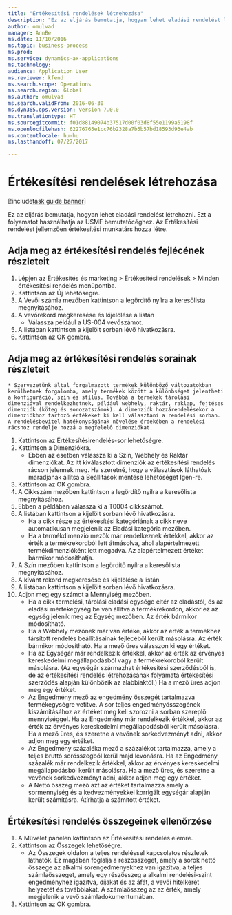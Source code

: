 ```yaml
--- 
title: "Értékesítési rendelések létrehozása"
description: "Ez az eljárás bemutatja, hogyan lehet eladási rendelést létrehozni."
author: omulvad
manager: AnnBe
ms.date: 11/10/2016
ms.topic: business-process
ms.prod: 
ms.service: dynamics-ax-applications
ms.technology: 
audience: Application User
ms.reviewer: kfend
ms.search.scope: Operations
ms.search.region: Global
ms.author: omulvad
ms.search.validFrom: 2016-06-30
ms.dyn365.ops.version: Version 7.0.0
ms.translationtype: HT
ms.sourcegitcommit: f01d88149074b37517d00f03d8f55e1199a5198f
ms.openlocfilehash: 62276765e1cc76b2328a7b5b57bd18593d93e4ab
ms.contentlocale: hu-hu
ms.lasthandoff: 07/27/2017

---
```

# <a name="create-sales-orders"></a>Értékesítési rendelések létrehozása

[!include[task guide banner](../../includes/task-guide-banner.md)]

Ez az eljárás bemutatja, hogyan lehet eladási rendelést létrehozni. Ezt a folyamatot használhatja az USMF bemutatócéghez. Az Értékesítési rendelést jellemzően értékesítési munkatárs hozza létre. 




## <a name="enter-sales-order-header-details"></a>Adja meg az értékesítési rendelés fejlécének részleteit
1. Lépjen az Értékesítés és marketing > Értékesítési rendelések > Minden értékesítési rendelés menüpontba.
2. Kattintson az Új lehetőségre.
3. A Vevői számla mezőben kattintson a legördítő nyílra a keresőlista megnyitásához.
4. A vevőrekord megkeresése és kijelölése a listán
    * Válassza például a US-004 vevőszámot.  
5. A listában kattintson a kijelölt sorban lévő hivatkozásra.
6. Kattintson az OK gombra.

## <a name="enter-sales-order-line-details"></a>Adja meg az értékesítési rendelés sorainak részleteit
    * Szervezetünk által forgalmazott termékek különböző változatokban kerülhetnek forgalomba, amely termékek között a különbséget jelentheti a konfiguráció, szín és stílus. Továbbá a termékek tárolási dimenzióval rendelkezhetnek, például webhely, raktár, raklap, fejtéses dimenziók (köteg és sorozatszámok). A dimenziók hozzárendelésekor a dimenziókhoz tartozó értékeket ki kell választani a rendelési sorban. A rendelésbevitel hatékonyságának növelése érdekében a rendelési rácshoz rendelje hozzá a megfelelő dimenziókat.  
1. Kattintson az Értékesítésirendelés-sor lehetőségre.
2. Kattintson a Dimenziókra.
    * Ebben az esetben válassza ki a Szín, Webhely és Raktár dimenziókat. Az itt kiválasztott dimenziók az értékesítési rendelés rácson jelennek meg. Ha szeretné, hogy a választások láthatóak maradjanak állítsa a Beállítások mentése lehetőséget Igen-re.   
3. Kattintson az OK gombra.
4. A Cikkszám mezőben kattintson a legördítő nyílra a keresőlista megnyitásához.
5. Ebben a példában válassza ki a T0004 cikkszámot.
6. A listában kattintson a kijelölt sorban lévő hivatkozásra.
    * Ha a cikk része az értékesítési kategóriának a cikk neve automatikusan megjelenik az Eladási kategória mezőben.  
    * Ha a termékdimenzió mezők már rendelkeznek értékkel, akkor az érték a termékrekordból lett átmásolva, ahol alapértelmezett termékdimenzióként lett megadva. Az alapértelmezett értéket bármikor módosíthatja.   
7. A Szín mezőben kattintson a legördítő nyílra a keresőlista megnyitásához.
8. A kívánt rekord megkeresése és kijelölése a listán
9. A listában kattintson a kijelölt sorban lévő hivatkozásra.
10. Adjon meg egy számot a Mennyiség mezőben.
    * Ha a cikk termelési, tárolási eladási egysége eltér az eladástól, és az eladási mértékegység be van állítva a termékrekordon, akkor ez az egység jelenik meg az Egység mezőben. Az érték bármikor módosítható.   
    * Ha a Webhely mezőnek már van értéke, akkor az érték a termékhez társított rendelés beállításainak fejlécéből került másolásra. Az érték bármikor módosítható. Ha a mező üres válasszon ki egy értéket.   
    * Ha az Egységár már rendelkezik értékkel, akkor az érték az érvényes kereskedelmi megállapodásból vagy a termékrekordból került másolásra. (Az egységár származhat értékesítési szerződésből is, de az értékesítési rendelés létrehozásának folyamata értékesítési szerződés alapján különbözik az alábbiaktól.) Ha a mező üres adjon meg egy értéket.   
    * Az Engedmény mező az engedmény összegét tartalmazva termékegységre vetítve. A sor teljes engedményösszegének kiszámításához az értéket meg kell szorozni a sorban szereplő mennyiséggel.    Ha az Engedmény már rendelkezik értékkel, akkor az érték az érvényes kereskedelmi megállapodásból került másolásra. Ha a mező üres, és szeretne a vevőnek sorkedvezményt adni, akkor adjon meg egy értéket.  
    * Az Engedmény százaléka mező a százalékot tartalmazza, amely a teljes bruttó sorösszegből kerül majd levonásra.  Ha az Engedmény százalék már rendelkezik értékkel, akkor az érvényes kereskedelmi megállapodásból került másolásra. Ha a mező üres, és szeretne a vevőnek sorkedvezményt adni, akkor adjon meg egy értéket.  
    * A Nettó összeg mező azt az értéket tartalmazza amely a sormennyiség és a kedvezményekkel korrigált egységár alapján került számításra.  Átírhatja a számított értéket.  

## <a name="review-the-order-totals"></a>Értékesítési rendelés összegeinek ellenőrzése
1. A Művelet panelen kattintson az Értékesítési rendelés elemre.
2. Kattintson az Összegek lehetőségre.
    * Az Összegek oldalon a teljes rendeléssel kapcsolatos részletek láthatók. Ez magában foglalja a részösszeget, amely a sorok nettó összege az alkalmi sorengedményekhez van igazítva, a teljes számlaösszeget, amely egy részösszeg a alkalmi rendelési-szint engedményhez igazítva, díjakat és az áfát, a vevői hitelkeret helyzetét és továbbiakat.  A számlaösszeg az az érték, amely megjelenik a vevő számladokumentumában.  
3. Kattintson az OK gombra.


